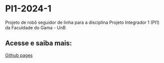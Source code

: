 # PI1-2024-1

Projeto de robô seguidor de linha para a disciplina Projeto Integrador 1 (PI1) da Faculdade do Gama - UnB

## Acesse e saiba mais: 
[Github pages](https://pi1-2024-1.github.io/PI1-2024-1/)
